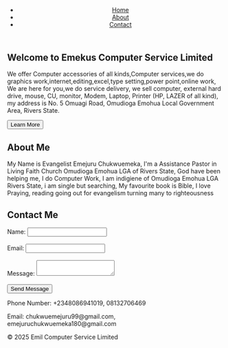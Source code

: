 

<!DOCTYPE html>
<html lang="en">
<head>
    <meta charset="UTF-8">
    <meta name="viewport" content="width=device-width, initial-scale=1.0">
    <title>Emekus Computer Service Limited</title>
    <link rel="stylesheet" href="style.css">
</head>
<body>
    <header>
        <nav>
            <ul>
                <li><a href="#home">Home</a></li>
                <li><a href="#about">About</a></li>
                <li><a href="#contact">Contact</a></li>
            </ul>
        </nav>
    </header>
    <main>
        <section id="home">
            <h1>Welcome to Emekus Computer Service Limited</h1>
            <p>We offer Computer accessories of all kinds,Computer services,we do graphics work,internet,editing,excel,type setting,power point,online work, We are here for you,we do service delivery, we sell computer, external hard drive, mouse, CU, monitor, Modem, Laptop, Printer (HP, LAZER of all kind), my address is No. 5 Omuagi Road, Omudioga Emohua Local Government Area, Rivers State.</p>
            <button>Learn More</button>
        </section>
        <section id="about">
            <h1>About Me</h1>
            <p>My Name is Evangelist Emejuru Chukwuemeka, I'm a Assistance Pastor in Living Faith Church Omudioga Emohua LGA of Rivers State, God have been helping me, I do Computer Work, I am indigiene of Omudioga Emohua LGA Rivers State, i am single but searching, My favourite book is Bible, I love Praying, reading going out for evangelism turning many to righteousness
            </p>
        </section>
        <section id="contact">
            <h1>Contact Me</h1>
            <form>
                <label for="name">Name:</label>
                <input type="text" id="name" name="name"><br><br>
                <label for="email">Email:</label>
                <input type="email" id="email" name="email"><br><br>
                <label for="message">Message:</label>
                <textarea id="message" name="message"></textarea><br><br>
                <input type="submit" value="Send Message">
            </form>
            <p>Phone Number: +2348086941019, 08132706469</p>
            <p>Email: chukwuemejuru99@gmail.com, emejuruchukwuemeka180@gmail.com</p>
        </section>
    </main>
    <footer>
        <p>&copy; 2025 Emil Computer Service Limited</p>
    </footer>
</body>
</html>

